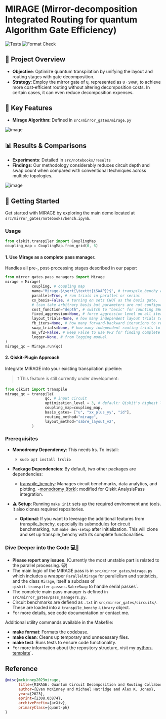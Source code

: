 # MIRAGE (Mirror-decomposition Integrated Routing for quantum Algorithm Gate Efficiency)
![Tests](https://github.com/Pitt-JonesLab/mirror-gates/actions/workflows/tests.yml/badge.svg?branch=main)
![Format Check](https://github.com/Pitt-JonesLab/mirror-gates/actions/workflows/format-check.yml/badge.svg?branch=main)

## 📌 Project Overview

- **Objective**: Optimize quantum transpilation by unifying the layout and routing stages with gate decomposition.
- **Strategy**: Employ the mirror gate of $\texttt{U}$, represented as $\texttt{U} \cdot \texttt{SWAP}$, to achieve more cost-efficient routing without altering decomposition costs. In certain cases, it can even reduce decomposition expenses.

## 🌟 Key Features
- **Mirage Algorithm**: Defined in `src/mirror_gates/mirage.py`

![image](https://github.com/Pitt-JonesLab/mirror-gates/assets/47376937/08408089-561a-4799-9904-a2637d829edd)

## 📊 Results & Comparisons

- **Experiments**: Detailed in `src/notebooks/results`
- **Findings**: Our methodology considerably reduces circuit depth and swap count when compared with conventional techniques across multiple topologies.

![image](https://github.com/Pitt-JonesLab/mirror-gates/assets/47376937/81653cab-24c1-4170-ac5a-438c94d2bab3)

## 🚀 Getting Started
Get started with MIRAGE by exploring the main demo located at `src/mirror_gates/notebooks/bench.ipynb`.

### Usage

```python
from qiskit.transpiler import CouplingMap
coupling_map = CouplingMap.from_grid(6, 6)
```

#### 1. Use Mirage as a complete pass manager.
Handles all pre-, post-processing stages described in our paper:
```python
from mirror_gates.pass_managers import Mirage
mirage = Mirage(
            coupling, # coupling map
            name="Mirage-$\sqrt{\texttt{iSWAP}}$", # transpile_benchy and figure labels)
            parallel=True, # run trials in parallel or serial
            cx_basis=False, # turning on sets CNOT as the basis gate,
            # (can take arbitrary basis but parameters are not configured that way yet)
            cost_function="depth", # switch to "basic" for counting SWAPs
            fixed_aggression=None, # force aggression level on all iterations
            layout_trials=None, # how many independent layout trials to run (20)
            fb_iters=None, # how many forward-backward iterations to run (4)
            swap_trials=None, # how many independent routing trials to run (20)
            no_vf2=False, # keep False to use VF2 for finding complete layouts
            logger=None, # from logging moduel
)
mirage_qc = Mirage.run(qc)
```

#### 2. Qiskit-Plugin Approach
Integrate MIRAGE into your existing transpilation pipeline:
>❗ This feature is still currently under development:
```python
from qikist import transpile
mirage_qc = transpile(
                  qc, # input circuit
                  optimization_level = 3, # default: Qiskit's highest level
                  coupling_map=coupling_map,
                  basis_gates= ["u", "xx_plus_yy", "id"],
                  routing_method="mirage",
                  layout_method="sabre_layout_v2",
            )
```

### Prerequisites
- **Monodromy Dependency**: This needs lrs. To install:
	- `sudo apt install lrslib`

- **Package Dependencies**: By default, two other packages are dependencies:
	- [transpile_benchy](https://github.com/evmckinney9/transpile_benchy): Manages circuit benchmarks, data analytics, and plotting.
	-[monodromy (fork)](https://github.com/evmckinney9/monodromy): modified for Qiskit AnalysisPass integration.

- ⚠️ **Setup**: Running `make init` sets up the required environment and tools. It also clones required repositories.
	- **Optional**: If you want to leverage the additional features from transpile_benchy, especially its submodules for circuit benchmarking, run `make dev-setup` after initialization. This will clone and set up transpile_benchy with its complete functionalities.

### Dive Deeper into the Code 💻🐒
- **Please report any issues**. (Currently the most unstable part is related to the parallel processing. 😺)
- The main logic of the MIRAGE pass is in `src/mirror_gates/mirage.py` which includes a wrapper `ParallelMirage` for parallelism and statisticis, and the class `Mirage`, itself a subclass of `qiskit.transpiler.passes.SabreSwap` to handle serial passes`.
- The complete main pass manager is defined in `src/mirror_gates/pass_managers.py`.
- Circuit benchmarks are defiend as `.txt` in `src/mirror_gates/circuits/`. These are loaded into a `transpile_benchy.Library` object.
- For more details, see code documentation or contact me.

Additional utility commands available in the Makefile:

- **make format**: Formats the codebase.
- **make clean**: Cleans up temporary and unnecessary files.
- **make test**: Runs tests to ensure code functionality.
- For more information about the repository structure, visit my [python-template](https://github.com/evmckinney9/python-template)`.

## Reference

```bibtex
@misc{mckinney2023mirage,
      title={MIRAGE: Quantum Circuit Decomposition and Routing Collaborative Design using Mirror Gates},
      author={Evan McKinney and Michael Hatridge and Alex K. Jones},
      year={2023},
      eprint={2308.03874},
      archivePrefix={arXiv},
      primaryClass={quant-ph}
}
```
